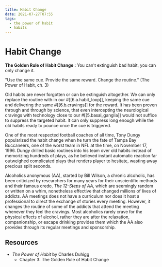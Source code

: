 ```yaml
---
title: Habit Change
date: 2021-07-27T07:55
tags:
  - the power of habit
  - habits
---
```



# Habit Change

**The Golden Rule of Habit Change**
:   You can't extinguish bad habit, you can only change it.

"Use the same cue. Provide the same reward. Change the routine." (The Power of
Habit, ch. 3)

Old habits are never forgotten or can be extinguish altogether. We can only
replace the routine with in our #[[6.a.habit_loop]], keeping the same cue and
delivering the same #[[6.b.cravings]] for the reward. It has been proven through
and through by science, that even intercepting the neurological cravings with
technology close to our #[[5.basal_ganglia]] would not suffice to suppress the
targeted habit. It can only suppress long enough while the old habits ready to
pounce once the cue is triggered.

One of the most respected football coaches of all time, Tony Dungy popularized
the habit change when he turn the fate of Tampa Bay Buccaneers, one of the worst
team in NFL at the time, on November 17, 1996. Dungy drilled basic routines into
his team over old habits instead of memorizing hundreds of plays, as he believed
instant automatic reaction far outweighed complicated plays that renders player
to hesitate, wasting away precious split seconds.

Alcoholics anonymous (AA), started by Bill Wilson, a chronic alcoholic, has been
criticized by researchers for many years for their unscientific methods and
their famous credo, _The 12-Steps of AA_, which are seemingly random or written
on a whim, nonetheless effective that changed millions of lives of addicts. AA
meetings does not have a curriculum nor does it host a professional to direct
the exchange of stories every meeting. However, it changes the routine of some
of the addicts that attend the meeting whenever they feel the cravings. Most
alcoholics rarely crave for the physical effects of alcohol, rather they are
after the relaxation, companionship, or escape drinking provides them which the
AA also provides through its regular meetings and sponsorship.


## Resources

- _The Power of Habit_ by Charles Duhigg
  - Chapter 3: The Golden Rule of Habit Change
